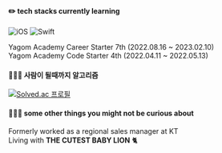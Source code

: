 #### ✏️ tech stacks currently learning</br>
![iOS](https://img.shields.io/badge/iOS-000000?style=for-the-badge&logo=ios&logoColor=white) ![Swift](https://img.shields.io/badge/swift-F54A2A?style=for-the-badge&logo=swift&logoColor=white)
<br>
<!--
[![Top Langs](https://github-readme-stats.vercel.app/api/top-langs/?username=dev-summer&layout=compact)](https://github.com/anuraghazra/github-readme-stats)
</br>
-->
Yagom Academy Career Starter 7th (2022.08.16 ~ 2023.02.10) </br>
Yagom Academy Code Starter 4th (2022.04.11 ~ 2022.05.13)

#### 🏃🏻‍♀️ 사람이 될때까지 알고리즘 </br>
[![Solved.ac
프로필](http://mazassumnida.wtf/api/mini/generate_badge?boj=summerly)](https://solved.ac/summerly)


#### 🤷🏻‍♀️ some other things you might not be curious about </br>
Formerly worked as a regional sales manager at KT</br>
Living with **THE CUTEST BABY LION** 🐈</br>

<!---
dev-summer/dev-summer is a ✨ special ✨ repository because its `README.md` (this file) appears on your GitHub profile.
You can click the Preview link to take a look at your changes.
--->
